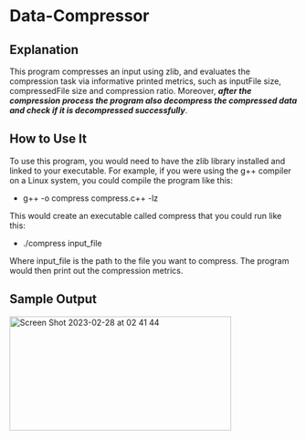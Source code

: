 # Data-Compressor

## Explanation
This program compresses an input using zlib, and evaluates the compression task via informative printed metrics, such as inputFile size, compressedFile size and compression ratio. Moreover, **_after the compression process the program also decompress the compressed data and check if it is decompressed successfully_**.

## How to Use It
To use this program, you would need to have the zlib library installed and linked to your executable. For example, if you were using the g++ compiler on a Linux system, you could compile the program like this:

* g++ -o compress compress.c++ -lz


This would create an executable called compress that you could run like this:

* ./compress input_file

Where input_file is the path to the file you want to compress. The program would then print out the compression metrics.

## Sample Output
<img width="388" alt="Screen Shot 2023-02-28 at 02 41 44" src="https://user-images.githubusercontent.com/63503839/221714486-61395e3d-9136-46e9-bf6c-55a76b8c05fe.png" width="100" height="200">
